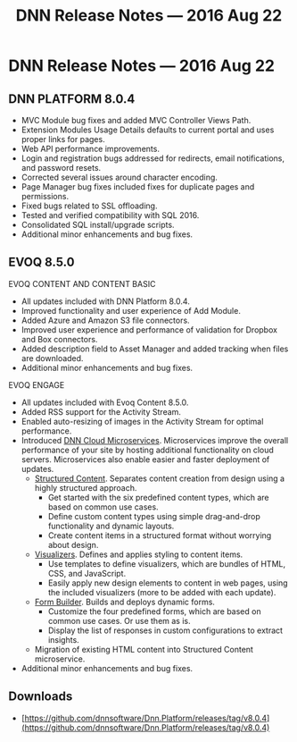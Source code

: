 ﻿---
uid: relnotes-2016-aug-22
locale: en
title: DNN Release Notes — 2016 Aug 22
dnnversion: 09.02.00
---

# DNN Release Notes — 2016 Aug 22

## DNN PLATFORM 8.0.4

*   MVC Module bug fixes and added MVC Controller Views Path.
*   Extension Modules Usage Details defaults to current portal and uses proper links for pages.
*   Web API performance improvements.
*   Login and registration bugs addressed for redirects, email notifications, and password resets.
*   Corrected several issues around character encoding.
*   Page Manager bug fixes included fixes for duplicate pages and permissions.
*   Fixed bugs related to SSL offloading.
*   Tested and verified compatibility with SQL 2016.
*   Consolidated SQL install/upgrade scripts.
*   Additional minor enhancements and bug fixes.

## EVOQ 8.5.0

EVOQ CONTENT AND CONTENT BASIC

*   All updates included with DNN Platform 8.0.4.
*   Improved functionality and user experience of Add Module.
*   Added Azure and Amazon S3 file connectors.
*   Improved user experience and performance of validation for Dropbox and Box connectors.
*   Added description field to Asset Manager and added tracking when files are downloaded.
*   Additional minor enhancements and bug fixes.

EVOQ ENGAGE

*   All updates included with Evoq Content 8.5.0.
*   Added RSS support for the Activity Stream.
*   Enabled auto-resizing of images in the Activity Stream for optimal performance.
*   Introduced [DNN Cloud Microservices](xref:obsolete). Microservices improve the overall performance of your site by hosting additional functionality on cloud servers. Microservices also enable easier and faster deployment of updates.
    *   [Structured Content](xref:obsolete). Separates content creation from design using a highly structured approach.
        *   Get started with the six predefined content types, which are based on common use cases.
        *   Define custom content types using simple drag-and-drop functionality and dynamic layouts.
        *   Create content items in a structured format without worrying about design.
    *   [Visualizers](xref:obsolete). Defines and applies styling to content items.
        *   Use templates to define visualizers, which are bundles of HTML, CSS, and JavaScript.
        *   Easily apply new design elements to content in web pages, using the included visualizers (more to be added with each update).
    *   [Form Builder](xref:obsolete). Builds and deploys dynamic forms.
        *   Customize the four predefined forms, which are based on common use cases. Or use them as is.
        *   Display the list of responses in custom configurations to extract insights.
    *   Migration of existing HTML content into Structured Content microservice.
*   Additional minor enhancements and bug fixes.


## Downloads
* [https://github.com/dnnsoftware/Dnn.Platform/releases/tag/v8.0.4](https://github.com/dnnsoftware/Dnn.Platform/releases/tag/v8.0.4)